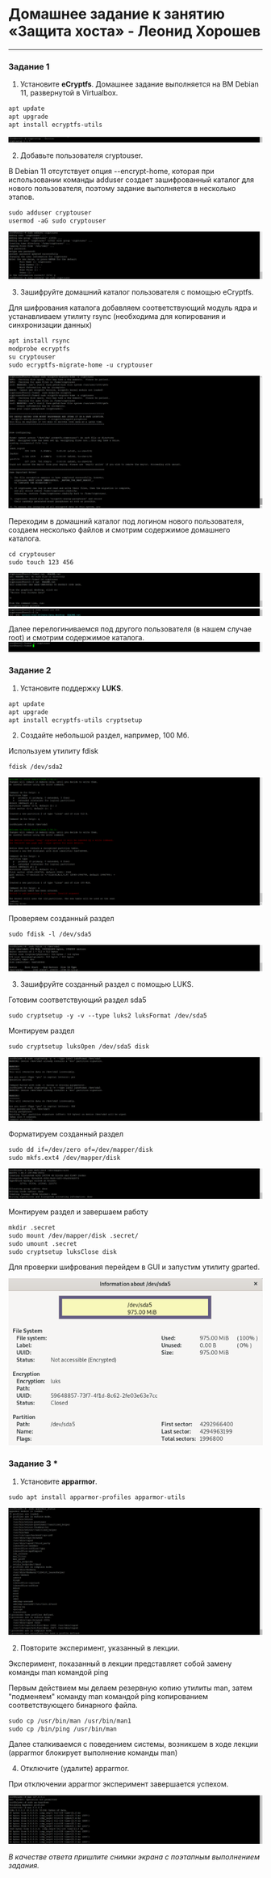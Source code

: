 # Домашнее задание к занятию  «Защита хоста» - Леонид Хорошев

------

### Задание 1

1. Установите **eCryptfs**.
Домашнее задание выполняется на ВМ Debian 11, развернутой в Virtualbox. 
```
apt update
apt upgrade
apt install ecryptfs-utils
```
![Alt text](https://github.com/LeonidKhoroshev/databases/blob/main/host/host1.1.png)

2. Добавьте пользователя cryptouser.

В Debian 11 отсутствует опция --encrypt-home, которая при использовании команды  adduser создает зашифрованный каталог для нового пользователя, поэтому задание выполняется в несколько этапов.
```
sudo adduser cryptouser
usermod -aG sudo cryptouser
```
![Alt text](https://github.com/LeonidKhoroshev/databases/blob/main/host/host1.2.png)

3. Зашифруйте домашний каталог пользователя с помощью eCryptfs.

Для шифрования каталога добавляем соответствующий модуль ядра и устанавливаем утилиту rsync (необходима для копирования и синхронизации данных)
```
apt install rsync
modprobe ecryptfs
su cryptouser
sudo ecryptfs-migrate-home -u cryptouser
```
![Alt text](https://github.com/LeonidKhoroshev/databases/blob/main/host/host1.3.png)

Переходим в домашний каталог под логином нового пользователя, создаем несколько файлов и смотрим содержимое домашнего каталога.
```
cd cryptouser
sudo touch 123 456
```
![Alt text](https://github.com/LeonidKhoroshev/databases/blob/main/host/host1.4.png)
![Alt text](https://github.com/LeonidKhoroshev/databases/blob/main/host/host1.5.png)

Далее перелогиниваемся под  другого пользователя (в нашем случае root) и смотрим содержимое каталога.
![Alt text](https://github.com/LeonidKhoroshev/databases/blob/main/host/host1.6.png)


### Задание 2

1. Установите поддержку **LUKS**.
```
apt update
apt upgrade
apt install ecryptfs-utils cryptsetup
```

2. Создайте небольшой раздел, например, 100 Мб.

Используем утилиту fdisk
```
fdisk /dev/sda2
```
![Alt text](https://github.com/LeonidKhoroshev/databases/blob/main/host/host2.1.png)

Проверяем созданный раздел
```
sudo fdisk -l /dev/sda5
```
![Alt text](https://github.com/LeonidKhoroshev/databases/blob/main/host/host2.2.png)

3. Зашифруйте созданный раздел с помощью LUKS.

Готовим соответствующий раздел sda5
```
sudo cryptsetup -y -v --type luks2 luksFormat /dev/sda5
```
Монтируем раздел
```
sudo cryptsetup luksOpen /dev/sda5 disk
```
![Alt text](https://github.com/LeonidKhoroshev/databases/blob/main/host/host2.3.png)

Форматируем созданный раздел
```
sudo dd if=/dev/zero of=/dev/mapper/disk
sudo mkfs.ext4 /dev/mapper/disk
```
![Alt text](https://github.com/LeonidKhoroshev/databases/blob/main/host/host2.4.png)

Монтируем раздел и завершаем работу
```
mkdir .secret
sudo mount /dev/mapper/disk .secret/
sudo umount .secret
sudo cryptsetup luksClose disk
```

Для проверки шифрования перейдем в GUI и запустим утилиту gparted.

![Alt text](https://github.com/LeonidKhoroshev/databases/blob/main/host/host2.5.png)


### Задание 3 *

1. Установите **apparmor**.
```
sudo apt install apparmor-profiles apparmor-utils
```
![Alt text](https://github.com/LeonidKhoroshev/databases/blob/main/host/host2.6.png)

2. Повторите эксперимент, указанный в лекции.

Эксперимент, показанный в лекции представляет собой замену команды man  командой ping

Первым действием мы делаем резервную копию утилиты man, затем "подменяем" команду man командой ping копированием соответствующего бинарного файла.
```
sudo cp /usr/bin/man /usr/bin/man1
sudo cp /bin/ping /usr/bin/man
```
Далее сталкиваемся с поведением системы, возникшем в ходе лекции (apparmor блокирует выполнение команды man)

4. Отключите (удалите) apparmor.

При отключении apparmor эксперимент завершается успехом.

![Alt text](https://github.com/LeonidKhoroshev/databases/blob/main/host/host2.7.png)

*В качестве ответа пришлите снимки экрана с поэтапным выполнением задания.*



